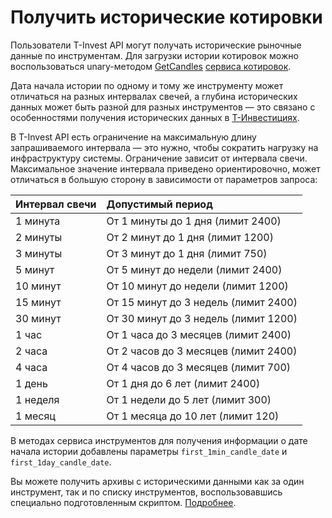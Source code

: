 # Получить исторические котировки

Пользователи T-Invest API могут получать исторические рыночные данные по
инструментам. Для загрузки истории котировок можно воспользоваться unary-методом 
[GetCandles](#getcandles) [сервиса котировок](/investAPI/head-marketdata). 

Дата начала истории по одному и тому же инструменту может отличаться на разных интервалах свечей, а глубина исторических данных может быть разной для разных инструментов — это связано с особенностями получения исторических данных в [Т-Инвестициях](https://www.tbank.ru/invest/).

В T-Invest API есть ограничение на максимальную длину запрашиваемого интервала — это нужно, чтобы сократить нагрузку на инфраструктуру системы. Ограничение зависит от интервала свечи.
Максимальное значение интервала приведено ориентировочно, может отличаться в большую сторону в зависимости от параметров запроса:

| Интервал свечи | Допустимый период      |
|:---------------| :-------------------- |
| 1 минута       | От 1 минуты до 1 дня (лимит 2400)   |
| 2 минуты       | От 2 минут до 1 дня (лимит 1200)   |
| 3 минуты       | От 3 минут до 1 дня (лимит 750)   |
| 5 минут        | От 5 минут до недели (лимит 2400)   |
| 10 минут       | От 10 минут до недели (лимит 1200)   |
| 15 минут       | От 15 минут до 3 недель (лимит 2400)  |
| 30 минут       | От 30 минут до 3 недель (лимит 1200)  |
| 1 час          | От 1 часа до 3 месяцев (лимит 2400) |
| 2 часа         | От 2 часов до 3 месяцев (лимит 2400)    |
| 4 часа         | От 4 часов до 3 месяцев (лимит 700)    |
| 1 день         | От 1 дня до 6 лет (лимит 2400)   |
| 1 неделя       | От 1 недели до 5 лет (лимит 300)   |
| 1 месяц        | От 1 месяца до 10 лет (лимит 120)    |

В методах сервиса инструментов для получения информации о дате начала истории добавлены параметры `first_1min_candle_date` и `first_1day_candle_date`.

Вы можете получить архивы с историческими данными как за один инструмент, так и по списку инструментов, воспользовавшись специально подготовленным скриптом. [Подробнее](/investAPI/get_history).